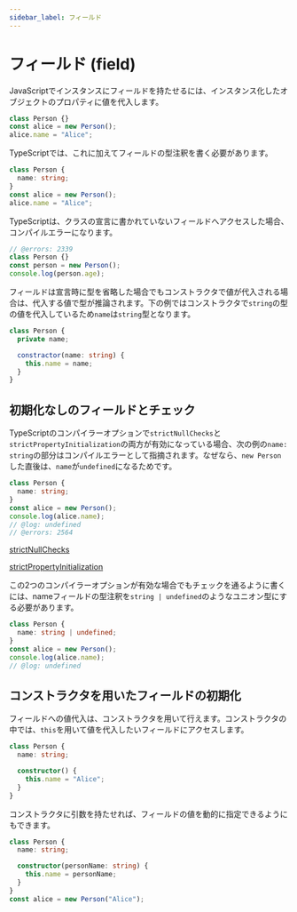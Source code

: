 ```yaml
---
sidebar_label: フィールド
---
```


# フィールド (field)

JavaScriptでインスタンスにフィールドを持たせるには、インスタンス化したオブジェクトのプロパティに値を代入します。

```js title="JavaScript"
class Person {}
const alice = new Person();
alice.name = "Alice";
```

TypeScriptでは、これに加えてフィールドの型注釈を書く必要があります。

```ts title="TypeScript"
class Person {
  name: string;
}
const alice = new Person();
alice.name = "Alice";
```

TypeScriptは、クラスの宣言に書かれていないフィールドへアクセスした場合、コンパイルエラーになります。

```ts title="TypeScript" twoslash
// @errors: 2339
class Person {}
const person = new Person();
console.log(person.age);
```

フィールドは宣言時に型を省略した場合でもコンストラクタで値が代入される場合は、代入する値で型が推論されます。下の例ではコンストラクタで`string`の型の値を代入しているため`name`は`string`型となります。

```ts
class Person {
  private name;

  constractor(name: string) {
    this.name = name;
  }
}
```

## 初期化なしのフィールドとチェック

TypeScriptのコンパイラーオプションで`strictNullChecks`と`strictPropertyInitialization`の両方が有効になっている場合、次の例の`name: string`の部分はコンパイルエラーとして指摘されます。なぜなら、`new Person`した直後は、`name`が`undefined`になるためです。

```ts twoslash
class Person {
  name: string;
}
const alice = new Person();
console.log(alice.name);
// @log: undefined
// @errors: 2564
```

[strictNullChecks](../../tsconfig/strictnullchecks.md)

[strictPropertyInitialization](../../tsconfig/strictpropertyinitialization.md)

この2つのコンパイラーオプションが有効な場合でもチェックを通るように書くには、nameフィールドの型注釈を`string | undefined`のようなユニオン型にする必要があります。

```ts twoslash
class Person {
  name: string | undefined;
}
const alice = new Person();
console.log(alice.name);
// @log: undefined
```

## コンストラクタを用いたフィールドの初期化

フィールドへの値代入は、コンストラクタを用いて行えます。コンストラクタの中では、`this`を用いて値を代入したいフィールドにアクセスします。

```ts title="TypeScript"
class Person {
  name: string;

  constructor() {
    this.name = "Alice";
  }
}
```

コンストラクタに引数を持たせれば、フィールドの値を動的に指定できるようにもできます。

```ts title="TypeScript"
class Person {
  name: string;

  constructor(personName: string) {
    this.name = personName;
  }
}
const alice = new Person("Alice");
```
